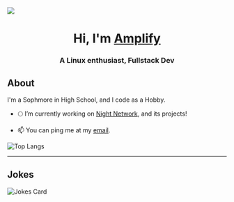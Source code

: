 <img src="https://readme-typing-svg.herokuapp.com?vCenter=true&lines=Hello!+I'm+Amplify!;Linux+enthusiast;Owner+of+Night+Network">
<h1 align="center">Hi, I'm <a href="https://notamplify.online">Amplify</a></h1>
<h3 align="center">A Linux enthusiast, Fullstack Dev</h3>
<h2>About</h2>
I'm a Sophmore in High School, and I code as a Hobby.

- 🌕 I’m currently working on [Night Network](https://github.com/Night-N3twork), and its projects!

- 📫 You can ping me at my [email](mailto:not-amplify@night-x.com).

![Top Langs](https://github-readme-stats.vercel.app/api/top-langs/?username=not-amplify&theme=github_dark)
<hr>
<h2>Jokes</h2>
<img src="https://readme-jokes.vercel.app/api" alt="Jokes Card" />

</html>
